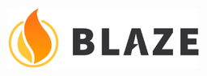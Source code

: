 <p>
  <img src="https://github.com/alexandesigner/blazejs/blob/master/docs/source/logo/logo.png" width="380" />
</p>

